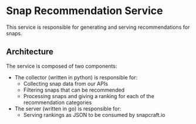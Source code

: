 # Snap Recommendation Service
This service is responsible for generating and serving recommendations for snaps.

## Architecture
The service is composed of two components:
- The collector (written in python) is responsible for:
    - Collecting snap data from our APIs
    - Filtering snaps that can be recommended
    - Processing snaps and giving a ranking for each of the recommendation categories
- The server (written in go) is responsible for:
    - Serving rankings as JSON to be consumed by snapcraft.io
